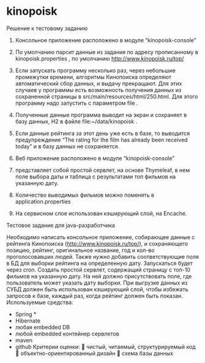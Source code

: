 # kinopoisk
Решение к тестовому заданию 
1. Консольное приложение расположено в модуле “kinopoisk-console” 
2. По умолчанию парсит данные из задания по адресу прописанному в kinopoisk.properties , по умолчанию http://www.kinopoisk.ru/top/ 
3. Если запускать программу несколько раз, через небольшие промежутки времени, алгоритмы Кинопоиска определяют автоматический сбор данных, и выдачу прекращают. Для этих случаев у программы есть возможность получения данных из сохраненной страницы в src/main/resources/html/250.html. Для этого программу надо запустить с параметром file .
4. Полученные данные программа выводит на экран и сохраняет в базу данных, H2 в файле file:~/data/kinopoisk .
5. Если данные рейтинга за этот день уже есть в базе, то выводится предупреждение “The rating for the film   has already been received today” и в базу данных не сохраняется.

6. Веб приложение расположено в модуле “kinopoisk-console”
7. представляет собой простой сервлет, на основе Thymeleaf, в нем поле выбора даты и таблица с результатами топ фильмов на указанную дату.
8. Количество выводимых фильмов можно поменять в application.properties
9. На сервисном слое использован кэширующий слой, на Encache. 



Тестовое задание для java-разработчика

Необходимо написать консольное приложение, собирающее данные с рейтинга Кинопоиска (http://www.kinopoisk.ru/top/), и сохраняющего позицию, рейтинг, оригинальное название, год и кол-во проголосовавших людей. Также нужно добавить соответствующие поля в БД для выборки рейтинга на определенную дату. Запускаться будет через cron.
Cоздать простой сервлет, содержащий страницу с топ-10 фильмов на указанную дату. На ней должно присутствовать поле, где пользователь может указать дату выборки. При выгрузке данных из СУБД должен быть использован кэширующий слой, чтобы избежать запросов к базе, каждый раз, когда рейтинг должен быть показан.
Используемые средства:
-	Spring *
-	Hibernate
-	любая embedded DB
-	любой embedded контейнер сервлетов
-	maven
-	github
Критерии оценки:
	чистый, читаемый, структурируемый код
	объектно-ориентированный дизайн
	схема базы данных

